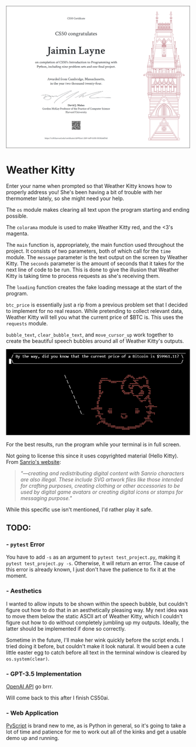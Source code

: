 ![certificate](https://github.com/jaim1n/Weather-Kitty/blob/main/assets/CS50P.png?raw=true)

# Weather Kitty
Enter your name when prompted so that Weather Kitty knows how to properly address you!
She's been having a bit of trouble with her thermometer lately, so she might need your help.

The `os` module makes clearing all text upon the program starting and ending possible.

The `colorama` module is used to make Weather Kitty red, and the <3's magenta.

The `main` function is, appropriately, the main function used throughout the project. It consists of two parameters, both of which call for the `time` module.
The `message` parameter is the text output on the screen by Weather Kitty. The `seconds` parameter is the amount of seconds that it takes for the next line of code to be run.
This is done to give the illusion that Weather Kitty is taking time to process requests as she's receiving them.

The `loading` function creates the fake loading message at the start of the program.

`btc_price` is essentially just a rip from a previous problem set that I decided to implement for no real reason.
While pretending to collect relevant data, Weather Kitty will tell you what the current price of $BTC is.
This uses the `requests` module.

`bubble_text`, `clear_bubble_text`, and `move_cursor_up` work together to create the beautiful speech bubbles around all of Weather Kitty's outputs.

![screenshot](https://github.com/jaim1n/Weather-Kitty/blob/main/assets/screenshot.png?raw=true)

For the best results, run the program while your terminal is in full screen.

Not going to license this since it uses copyrighted material (Hello Kitty).
From [Sanrio's website](https://www.sanrio.com/pages/sanrio-intellectual-property-info):
> *"—creating and redistributing digital content with Sanrio characters are also illegal.  These include SVG artwork files like those intended for crafting purposes, creating clothing or other accessories to be used by digital game avatars or creating digital  icons or stamps for messaging purpose."*

While this specific use isn't mentioned, I'd rather play it safe.

## TODO:
### - `pytest` Error
You have to add `-s` as an argument to `pytest test_project.py`, making it `pytest test_project.py -s`. Otherwise, it will return an error.
The cause of this error is already known, I just don't have the patience to fix it at the moment.

### - Aesthetics
I wanted to allow inputs to be shown within the speech bubble, but couldn't figure out how to do that in an aesthetically pleasing way.
My next idea was to move them below the static ASCII art of Weather Kitty, which I couldn't figure out how to do without completely jumbling up my outputs.
Ideally, the latter should be implemented if done so correctly.

Sometime in the future, I'll make her wink quickly before the script ends. I tried doing it before, but couldn't make it look natural.
It would been a cute little easter egg to catch before all text in the terminal window is cleared by `os.system(clear)`.

### - GPT-3.5 Implementation
[OpenAI API](https://platform.openai.com/docs/overview) go brrr.

Will come back to this after I finish CS50ai.

### - Web Application
[PyScript](https://pyscript.com/) is brand new to me, as is Python in general, so it's going to take a lot of time and patience for me to work out all of the kinks and get a usable demo up and running.
